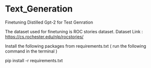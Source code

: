 # Text_Generation
Finetuning Distilled Gpt-2 for Test Genration

The dataset used for finetuning is ROC stories dataset.
Dataset Link : https://cs.rochester.edu/nlp/rocstories/

Install the following packages from requirements.txt ( run the following command in the terminal ) 

pip install -r requirements.txt

